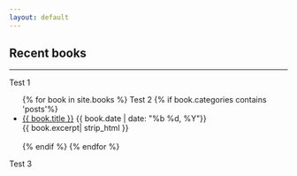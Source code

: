 ```yaml
---
layout: default
---
```

## Recent books
- - -
Test 1
<ul>
{% for book in site.books %}
    Test 2
    {% if book.categories contains 'posts'%}
        <li>
        <a href="{{ book.url }}">{{ book.title }}</a> <tab></tab>{{ book.date | date: "%b %d, %Y"}}
        <br>
        {{ book.excerpt| strip_html }}
        <br><br>
        </li>
    {% endif %}
{% endfor %}
</ul>

Test 3

